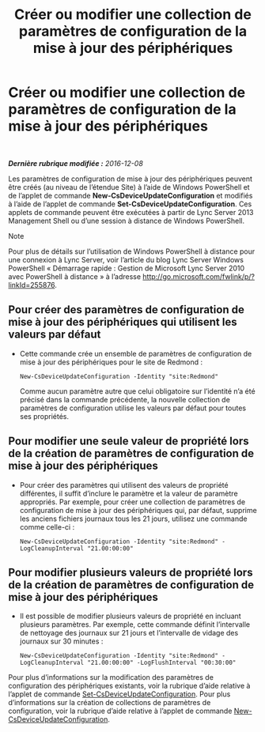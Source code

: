 ﻿---
title: Créer ou modifier une collection de paramètres de configuration de la mise à jour des périphériques
TOCTitle: Créer ou modifier une collection de paramètres de configuration de la mise à jour des périphériques
ms:assetid: 3e8ce95f-a8c8-417c-b1f7-0f759a567aff
ms:mtpsurl: https://technet.microsoft.com/fr-fr/library/JJ994029(v=OCS.15)
ms:contentKeyID: 53095396
ms.date: 12/10/2016
mtps_version: v=OCS.15
ms.translationtype: HT
---

# Créer ou modifier une collection de paramètres de configuration de la mise à jour des périphériques

 

_**Dernière rubrique modifiée :** 2016-12-08_

Les paramètres de configuration de mise à jour des périphériques peuvent être créés (au niveau de l’étendue Site) à l’aide de Windows PowerShell et de l’applet de commande **New-CsDeviceUpdateConfiguration** et modifiés à l’aide de l’applet de commande **Set-CsDeviceUpdateConfiguration**. Ces applets de commande peuvent être exécutées à partir de Lync Server 2013 Management Shell ou d’une session à distance de Windows PowerShell.

> [!NOTE]  
> Pour plus de détails sur l’utilisation de Windows PowerShell à distance pour une connexion à Lync Server, voir l’article du blog Lync Server Windows PowerShell « Démarrage rapide : Gestion de Microsoft Lync Server 2010 avec PowerShell à distance » à l’adresse <a href="http://go.microsoft.com/fwlink/p/?linkid=255876">http://go.microsoft.com/fwlink/p/?linkId=255876</a>.


## Pour créer des paramètres de configuration de mise à jour des périphériques qui utilisent les valeurs par défaut

  - Cette commande crée un ensemble de paramètres de configuration de mise à jour des périphériques pour le site de Redmond :
    
        New-CsDeviceUpdateConfiguration -Identity "site:Redmond"
    
    Comme aucun paramètre autre que celui obligatoire sur l’identité n’a été précisé dans la commande précédente, la nouvelle collection de paramètres de configuration utilise les valeurs par défaut pour toutes ses propriétés.

## Pour modifier une seule valeur de propriété lors de la création de paramètres de configuration de mise à jour des périphériques

  - Pour créer des paramètres qui utilisent des valeurs de propriété différentes, il suffit d’inclure le paramètre et la valeur de paramètre appropriés. Par exemple, pour créer une collection de paramètres de configuration de mise à jour des périphériques qui, par défaut, supprime les anciens fichiers journaux tous les 21 jours, utilisez une commande comme celle-ci :
    
        New-CsDeviceUpdateConfiguration -Identity "site:Redmond" -LogCleanupInterval "21.00:00:00"

## Pour modifier plusieurs valeurs de propriété lors de la création de paramètres de configuration de mise à jour des périphériques

  - Il est possible de modifier plusieurs valeurs de propriété en incluant plusieurs paramètres. Par exemple, cette commande définit l’intervalle de nettoyage des journaux sur 21 jours et l’intervalle de vidage des journaux sur 30 minutes :
    
        New-CsDeviceUpdateConfiguration -Identity "site:Redmond" -LogCleanupInterval "21.00:00:00" -LogFlushInterval "00:30:00"

Pour plus d’informations sur la modification des paramètres de configuration des périphériques existants, voir la rubrique d’aide relative à l’applet de commande [Set-CsDeviceUpdateConfiguration](https://docs.microsoft.com/en-us/powershell/module/skype/Set-CsDeviceUpdateConfiguration). Pour plus d’informations sur la création de collections de paramètres de configuration, voir la rubrique d’aide relative à l’applet de commande [New-CsDeviceUpdateConfiguration](https://docs.microsoft.com/en-us/powershell/module/skype/New-CsDeviceUpdateConfiguration).

